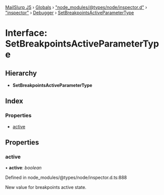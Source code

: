 [MailSlurp JS](../README.md) › [Globals](../globals.md) › ["node_modules/@types/node/inspector.d"](../modules/_node_modules__types_node_inspector_d_.md) › ["inspector"](../modules/_node_modules__types_node_inspector_d_._inspector_.md) › [Debugger](../modules/_node_modules__types_node_inspector_d_._inspector_.debugger.md) › [SetBreakpointsActiveParameterType](_node_modules__types_node_inspector_d_._inspector_.debugger.setbreakpointsactiveparametertype.md)

# Interface: SetBreakpointsActiveParameterType

## Hierarchy

* **SetBreakpointsActiveParameterType**

## Index

### Properties

* [active](_node_modules__types_node_inspector_d_._inspector_.debugger.setbreakpointsactiveparametertype.md#active)

## Properties

###  active

• **active**: *boolean*

Defined in node_modules/@types/node/inspector.d.ts:888

New value for breakpoints active state.
